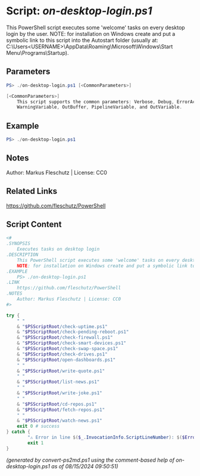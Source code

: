 Script: *on-desktop-login.ps1*
========================

This PowerShell script executes some 'welcome' tasks on every desktop login by the user.
NOTE: for installation on Windows create and put a symbolic link to this script into the Autostart folder (usually at: C:\Users\<USERNAME>\AppData\Roaming\Microsoft\Windows\Start Menu\Programs\Startup).

Parameters
----------
```powershell
PS> ./on-desktop-login.ps1 [<CommonParameters>]

[<CommonParameters>]
    This script supports the common parameters: Verbose, Debug, ErrorAction, ErrorVariable, WarningAction, 
    WarningVariable, OutBuffer, PipelineVariable, and OutVariable.
```

Example
-------
```powershell
PS> ./on-desktop-login.ps1

```

Notes
-----
Author: Markus Fleschutz | License: CC0

Related Links
-------------
https://github.com/fleschutz/PowerShell

Script Content
--------------
```powershell
<#
.SYNOPSIS
	Executes tasks on desktop login
.DESCRIPTION
	This PowerShell script executes some 'welcome' tasks on every desktop login by the user.
	NOTE: for installation on Windows create and put a symbolic link to this script into the Autostart folder (usually at: C:\Users\<USERNAME>\AppData\Roaming\Microsoft\Windows\Start Menu\Programs\Startup).
.EXAMPLE
	PS> ./on-desktop-login.ps1
.LINK
	https://github.com/fleschutz/PowerShell
.NOTES
	Author: Markus Fleschutz | License: CC0
#>

try {
	" "
	& "$PSScriptRoot/check-uptime.ps1"
	& "$PSScriptRoot/check-pending-reboot.ps1"
	& "$PSScriptRoot/check-firewall.ps1"
	& "$PSScriptRoot/check-smart-devices.ps1"
	& "$PSScriptRoot/check-swap-space.ps1"
	& "$PSScriptRoot/check-drives.ps1"
	& "$PSScriptRoot/open-dashboards.ps1"
	" "
	& "$PSScriptRoot/write-quote.ps1"
	" "
	& "$PSScriptRoot/list-news.ps1"
	" "
	& "$PSScriptRoot/write-joke.ps1"
	" "
	& "$PSScriptRoot/cd-repos.ps1"
	& "$PSScriptRoot/fetch-repos.ps1"
	" "
	& "$PSScriptRoot/watch-news.ps1"
	exit 0 # success
} catch {
        "⚠️ Error in line $($_.InvocationInfo.ScriptLineNumber): $($Error[0])"
        exit 1
}
```

*(generated by convert-ps2md.ps1 using the comment-based help of on-desktop-login.ps1 as of 08/15/2024 09:50:51)*
